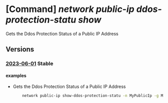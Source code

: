 # [Command] _network public-ip ddos-protection-statu show_

Gets the Ddos Protection Status of a Public IP Address

## Versions

### [2023-06-01](/Resources/mgmt-plane/L3N1YnNjcmlwdGlvbnMve30vcmVzb3VyY2Vncm91cHMve30vcHJvdmlkZXJzL21pY3Jvc29mdC5uZXR3b3JrL3B1YmxpY2lwYWRkcmVzc2VzL3t9L2Rkb3Nwcm90ZWN0aW9uc3RhdHVz/2023-06-01.xml) **Stable**

<!-- mgmt-plane /subscriptions/{}/resourcegroups/{}/providers/microsoft.network/publicipaddresses/{}/ddosprotectionstatus 2023-06-01 -->

#### examples

- Gets the Ddos Protection Status of a Public IP Address
    ```bash
        network public-ip show-ddos-protection-statu -n MyPublicIp -g MyResourceGroup
    ```
